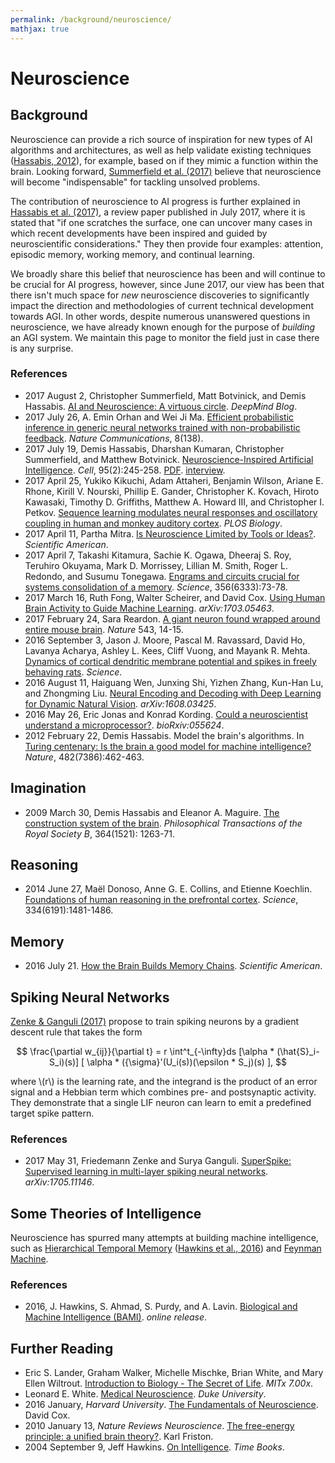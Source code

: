```yaml
---
permalink: /background/neuroscience/
mathjax: true
---
```

# Neuroscience

## Background

Neuroscience can provide a rich source of inspiration for new types of AI algorithms and architectures, as well as help validate existing techniques ([Hassabis, 2012](http://www.nature.com/nature/journal/v482/n7386/full/482462a.html)), for example, based on if they mimic a function within the brain. Looking forward, [Summerfield et al. (2017)](https://deepmind.com/blog/ai-and-neuroscience-virtuous-circle/) believe that neuroscience will become "indispensable" for tackling unsolved problems.

The contribution of neuroscience to AI progress is further explained in [Hassabis et al. (2017)](http://www.cell.com/neuron/fulltext/S0896-6273(17)30509-3), a review paper published in July 2017, where it is stated that "if one scratches the surface, one can uncover many cases in which recent developments have been inspired and guided by neuroscientific considerations." They then provide four examples: attention, episodic memory, working memory, and continual learning.

We broadly share this belief that neuroscience has been and will continue to be crucial for AI progress, however, since June 2017, our view has been that there isn't much space for *new* neuroscience discoveries to significantly impact the direction and methodologies of current technical development towards AGI. In other words, despite numerous unanswered questions in neuroscience, we have already known enough for the purpose of *building* an AGI system. We maintain this page to monitor the field just in case there is any surprise.

### References

* 2017 August 2, Christopher Summerfield, Matt Botvinick, and Demis Hassabis. [AI and Neuroscience: A virtuous circle](https://deepmind.com/blog/ai-and-neuroscience-virtuous-circle/). *DeepMind Blog*.
* 2017 July 26, A. Emin Orhan and Wei Ji Ma. [Efficient probabilistic inference in generic neural networks trained with non-probabilistic feedback](https://www.nature.com/articles/s41467-017-00181-8). *Nature Communications*, 8(138).
* 2017 July 19, Demis Hassabis, Dharshan Kumaran, Christopher Summerfield, and Matthew Botvinick. [Neuroscience-Inspired Artificial Intelligence](http://www.cell.com/neuron/fulltext/S0896-6273(17)30509-3). *Cell*, 95(2):245-258. [PDF](https://deepmind.com/documents/113/Neuron.pdf). [interview](https://www.theverge.com/2017/7/19/15998610/ai-neuroscience-machine-learning-deepmind-demis-hassabis-interview).
* 2017 April 25, Yukiko Kikuchi, Adam Attaheri, Benjamin Wilson, Ariane E. Rhone, Kirill V. Nourski, Phillip E. Gander, Christopher K. Kovach, Hiroto Kawasaki, Timothy D. Griffiths, Matthew A. Howard III, and Christopher I. Petkov. [Sequence learning modulates neural responses and oscillatory coupling in human and monkey auditory cortex](http://journals.plos.org/plosbiology/article?id=10.1371/journal.pbio.2000219). *PLOS Biology*.
* 2017 April 11, Partha Mitra. [Is Neuroscience Limited by Tools or Ideas?](https://www.scientificamerican.com/article/is-neuroscience-limited-by-tools-or-ideas/). *Scientific American*.
* 2017 April 7, Takashi Kitamura, Sachie K. Ogawa, Dheeraj S. Roy, Teruhiro Okuyama, Mark D. Morrissey, Lillian M. Smith, Roger L. Redondo, and Susumu Tonegawa. [Engrams and circuits crucial for systems consolidation of a memory](http://science.sciencemag.org/content/356/6333/73). *Science*, 356(6333):73-78.
* 2017 March 16, Ruth Fong, Walter Scheirer, and David Cox. [Using Human Brain Activity to Guide Machine Learning](https://arxiv.org/abs/1703.05463). *arXiv:1703.05463*.
* 2017 February 24, Sara Reardon. [A giant neuron found wrapped around entire mouse brain](http://www.nature.com/news/a-giant-neuron-found-wrapped-around-entire-mouse-brain-1.21539). *Nature* 543, 14-15.
* 2016 September 3, Jason J. Moore, Pascal M. Ravassard, David Ho, Lavanya Acharya, Ashley L. Kees, Cliff Vuong, and Mayank R. Mehta. [Dynamics of cortical dendritic membrane potential and spikes in freely behaving rats](http://science.sciencemag.org/content/early/2017/03/08/science.aaj1497). *Science*.
* 2016 August 11, Haiguang Wen, Junxing Shi, Yizhen Zhang, Kun-Han Lu, and Zhongming Liu. [Neural Encoding and Decoding with Deep Learning for Dynamic Natural Vision](https://arxiv.org/abs/1608.03425). *arXiv:1608.03425*.
* 2016 May 26, Eric Jonas and Konrad Kording. [Could a neuroscientist understand a microprocessor?](http://biorxiv.org/content/early/2016/05/26/055624). *bioRxiv:055624*.
* 2012 February 22, Demis Hassabis. Model the brain's algorithms. In [Turing centenary: Is the brain a good model for machine intelligence?](http://www.nature.com/nature/journal/v482/n7386/full/482462a.html) *Nature*, 482(7386):462-463.

## Imagination

* 2009 March 30, Demis Hassabis and Eleanor A. Maguire. [The construction system of the brain](http://rstb.royalsocietypublishing.org/content/364/1521/1263.long). *Philosophical Transactions of the Royal Society B*, 364(1521): 1263-71.

## Reasoning

* 2014 June 27, Maël Donoso, Anne G. E. Collins, and Etienne Koechlin. [Foundations of human reasoning in the prefrontal cortex](http://science.sciencemag.org/content/344/6191/1481.long). *Science*, 334(6191):1481-1486.

## Memory

* 2016 July 21. [How the Brain Builds Memory Chains](https://www.scientificamerican.com/article/how-the-brain-builds-memory-chains/). *Scientific American*.

## Spiking Neural Networks

[Zenke & Ganguli (2017)](https://arxiv.org/abs/1705.11146) propose to train spiking neurons by a gradient descent rule that takes the form

$$
\frac{\partial w_{ij}}{\partial t} = r \int^t_{-\infty}ds [\alpha * (\hat{S}_i-S_i)(s)] [ \alpha * ({\sigma}'(U_i(s))(\epsilon * S_j)(s) ],
$$

where \\(r\\) is the learning rate, and the integrand is the product of an error signal and a Hebbian term which combines pre- and postsynaptic activity. They demonstrate that a single LIF neuron can learn to emit a predefined target spike pattern.

### References

* 2017 May 31, Friedemann Zenke and Surya Ganguli. [SuperSpike: Supervised learning in multi-layer spiking neural networks](https://arxiv.org/abs/1705.11146). *arXiv:1705.11146*.

## Some Theories of Intelligence

Neuroscience has spurred many attempts at building machine intelligence, such as [Hierarchical Temporal Memory](http://numenta.org/) ([Hawkins et al., 2016](http://numenta.com/biological-and-machine-intelligence/)) and [Feynman Machine](https://hackernoon.com/feynman-machine-a-new-approach-for-cortical-and-machine-intelligence-5855c0e61a70).

### References

* 2016, J. Hawkins, S. Ahmad, S. Purdy, and A. Lavin. [Biological and Machine Intelligence (BAMI)](http://numenta.com/biological-and-machine-intelligence/). *online release*.

## Further Reading

* Eric S. Lander, Graham Walker, Michelle Mischke, Brian White, and Mary Ellen Wiltrout. [Introduction to Biology - The Secret of Life](https://www.edx.org/course/introduction-biology-secret-life-mitx-7-00x-6). *MITx 7.00x*.
* Leonard E. White. [Medical Neuroscience](https://www.coursera.org/learn/medical-neuroscience). *Duke University*.
* 2016 January, *Harvard University*. [The Fundamentals of Neuroscience](https://www.mcb80x.org/). David Cox.
* 2010 January 13, *Nature Reviews Neuroscience*. [The free-energy principle: a unified brain theory?](http://www.fil.ion.ucl.ac.uk/~karl/The%20free-energy%20principle%20A%20unified%20brain%20theory.pdf). Karl Friston.
* 2004 September 9, Jeff Hawkins. [On Intelligence](https://www.amazon.com/Intelligence-Jeff-Hawkins/dp/0805074562). *Time Books*.


